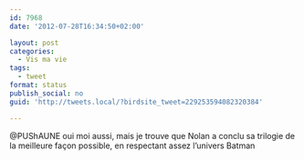 ```yaml
---
id: 7968
date: '2012-07-28T16:34:50+02:00'

layout: post
categories:
  - Vis ma vie
tags:
  - tweet
format: status
publish_social: no
guid: 'http://tweets.local/?birdsite_tweet=229253594082320384'

---
```


@PUShAUNE oui moi aussi, mais je trouve que Nolan a conclu sa trilogie de la meilleure façon possible, en respectant assez l’univers Batman